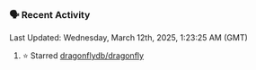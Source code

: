 ### 🗣 Recent Activity

<!--RECENT_ACTIVITY:last_update-->
Last Updated: Wednesday, March 12th, 2025, 1:23:25 AM (GMT)
<!--RECENT_ACTIVITY:last_update_end-->
<!--RECENT_ACTIVITY:start-->
1. ⭐ Starred [dragonflydb/dragonfly](https://github.com/dragonflydb/dragonfly)<br>
<!--RECENT_ACTIVITY:end-->
